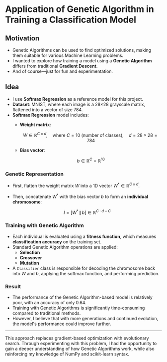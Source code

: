 # Application of Genetic Algorithm in Training a Classification Model

## Motivation

- Genetic Algorithms can be used to find optimized solutions, making them suitable for various Machine Learning problems.
- I wanted to explore how training a model using a **Genetic Algorithm** differs from traditional **Gradient Descent**.
- And of course—just for fun and experimentation.

## Idea

- I use **Softmax Regression** as a reference model for this project.
- **Dataset**: MNIST, where each image is a 28×28 grayscale matrix, flattened into a vector of size 784.
- **Softmax Regression** model includes:
    - **Weight matrix**:
    
      $$
      W \in \mathbb{R}^{C \times d},\quad \text{where } C = 10 \text{ (number of classes)},\quad d = 28 \times 28 = 784
      $$
    
    - **Bias vector**:
    
      $$
      b \in \mathbb{R}^{C} = \mathbb{R}^{10}
      $$

### Genetic Representation

- First, flatten the weight matrix $W$ into a 1D vector $W^* \in \mathbb{R}^{C \times d}$.
- Then, concatenate $W^*$ with the bias vector $b$ to form an **individual chromosome**:

  $$
  I = [W^* \,\|\, b] \in \mathbb{R}^{C \cdot d + C}
  $$

### Training with Genetic Algorithm

- Each individual is evaluated using a **fitness function**, which measures **classification accuracy** on the training set.
- Standard Genetic Algorithm operations are applied:
  - **Selection**
  - **Crossover**
  - **Mutation**
- A `Classifier` class is responsible for decoding the chromosome back into $W$ and $b$, applying the softmax function, and performing prediction.

### Result
- The performance of the Genetic Algorithm-based model is relatively poor, with an accuracy of only 0.64.
- Training with Genetic Algorithms is significantly time-consuming compared to traditional methods.
- However, I believe that with more generations and continued evolution, the model's performance could improve further.

---

This approach replaces gradient-based optimization with evolutionary search. Through experimenting with this problem, I had the opportunity to gain a deeper understanding of how Genetic Algorithms work, while also reinforcing my knowledge of NumPy and scikit-learn syntax.
